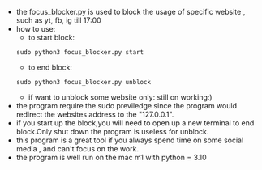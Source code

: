 - the focus_blocker.py is used to block the usage of specific website , such as yt, fb, ig till 17:00
- how to use:
    - to start block:
  ```
  sudo python3 focus_blocker.py start
  ```
    - to end block:
    ```
  sudo python3 focus_blocker.py unblock
    ```
    - if want to unblock some website only:
  still on working:)
- the program require the sudo previledge since the program would redirect the websites address to the "127.0.0.1".
- if you start up the block,you will need to open up a new terminal to end block.Only shut down the program is useless for unblock.
- this program is a great tool if you always spend time on some social media , and can't focus on the work.
- the program is well run on the mac m1 with python = 3.10
